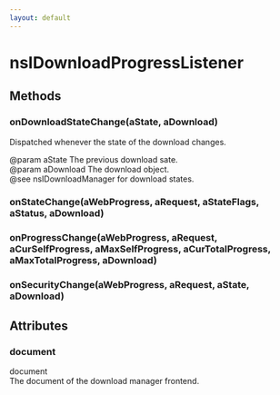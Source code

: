 ```yaml
---
layout: default
---
```


# nsIDownloadProgressListener #

## Methods ##

### onDownloadStateChange(aState, aDownload) ###
  
Dispatched whenever the state of the download changes.  
  
@param aState The previous download sate.  
@param aDownload The download object.  
@see nsIDownloadManager for download states.  
  

### onStateChange(aWebProgress, aRequest, aStateFlags, aStatus, aDownload) ###

### onProgressChange(aWebProgress, aRequest, aCurSelfProgress, aMaxSelfProgress, aCurTotalProgress, aMaxTotalProgress, aDownload) ###

### onSecurityChange(aWebProgress, aRequest, aState, aDownload) ###

## Attributes ##

### document ###
  
document  
The document of the download manager frontend.  
  
